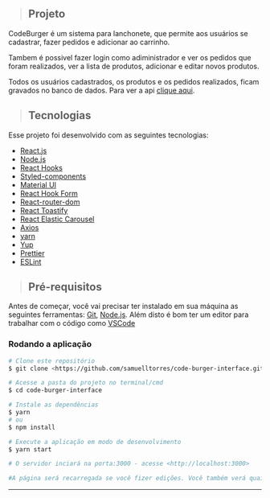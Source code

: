 > ## Projeto
<p>CodeBurger é um sistema para lanchonete, que permite aos usuários se cadastrar, fazer pedidos e adicionar ao carrinho.</p>
<p>Tambem é possivel fazer login como adiministrador e ver os pedidos que foram realizados, ver a lista de produtos, adicionar e editar novos produtos.</p>
<p>Todos os usuários cadastrados, os produtos e os pedidos realizados, ficam gravados no banco de dados. Para ver a api <a href="https://github.com/samuelltorres/code-burger-api">clique aqui</a>.</p>


> ## Tecnologias
Esse projeto foi desenvolvido com as seguintes tecnologias:

* [React.js](https://pt-br.reactjs.org/)
* [Node.js](https://nodejs.org/en/)
* [React Hooks](https://pt-br.reactjs.org/docs/hooks-intro.html)
* [Styled-components](https://styled-components.com/)
* [Material UI](https://mui.com/pt/)
* [React Hook Form](https://react-hook-form.com/)
* [React-router-dom](https://v5.reactrouter.com/web/guides/quick-start)
* [React Toastify](https://fkhadra.github.io/react-toastify/introduction)
* [React Elastic Carousel](https://sag1v.github.io/react-elastic-carousel/)
* [Axios](https://www.npmjs.com/package/axios)
* [yarn](https://classic.yarnpkg.com/en/docs/install#windows-stable)
* [Yup](https://www.npmjs.com/package/yup)
* [Prettier](https://prettier.io/)
* [ESLint](https://eslint.org/)

>## Pré-requisitos

Antes de começar, você vai precisar ter instalado em sua máquina as seguintes ferramentas:
[Git](https://git-scm.com), [Node.js](https://nodejs.org/en/). 
Além disto é bom ter um editor para trabalhar com o código como [VSCode](https://code.visualstudio.com/)

### Rodando a aplicação

```bash
# Clone este repositório
$ git clone <https://github.com/samuelltorres/code-burger-interface.git>

# Acesse a pasta do projeto no terminal/cmd
$ cd code-burger-interface

# Instale as dependências
$ yarn
# ou
$ npm install

# Execute a aplicação em modo de desenvolvimento
$ yarn start

# O servidor inciará na porta:3000 - acesse <http://localhost:3000> 

#A página será recarregada se você fizer edições. Você também verá quaisquer erros no console.
```
---
